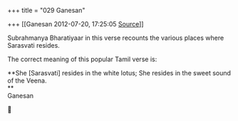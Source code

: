 +++
title = "029 Ganesan"

+++
[[Ganesan	2012-07-20, 17:25:05 [Source](https://groups.google.com/g/bvparishat/c/D75XBoV9Kts)]]



  
Subrahmanya Bharatiyaar in this verse recounts the various places where Sarasvati resides.  
  
The correct meaning of this popular Tamil verse is:  
  
**She \[Sarasvati\] resides in the white lotus; She resides in the sweet sound of the Veena.  
**  
Ganesan



